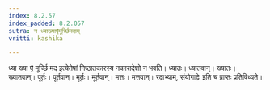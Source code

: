 ```yaml
---
index: 8.2.57
index_padded: 8.2.057
sutra: न ध्याख्यापृ̄मूर्च्छिमदाम्
vritti: kashika

---
```

ध्या ख्या पृ̄ मूर्च्छि मद इत्येतेषां निष्ठातकारस्य नकारादेशो न भवति। ध्यातः। ध्यातवान्। ख्यातः। ख्यातवान्। पूर्तः। पूर्तवान्। मूर्तः। मूर्तवान्। मत्तः। मत्तवान्। रदाभ्याम्, संयोगादेः इति च प्राप्तः प्रतिषिध्यते।